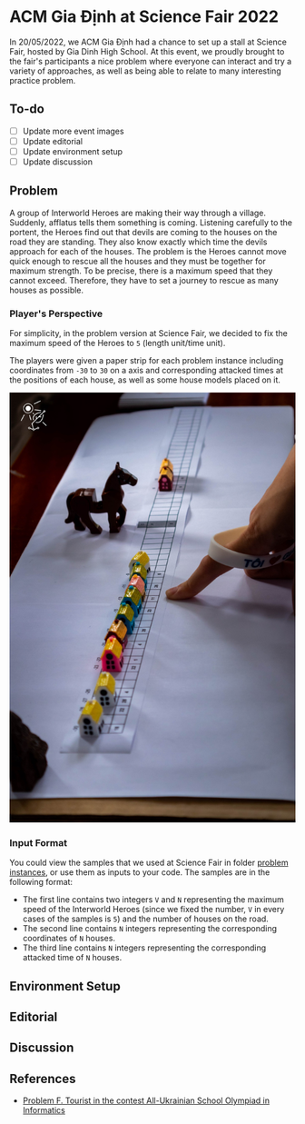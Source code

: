 # ACM Gia Định at Science Fair 2022

In 20/05/2022, we ACM Gia Định had a chance to set up a stall at Science Fair, hosted by Gia Dinh High School. At this event, we proudly brought to the fair's participants a nice problem where everyone can interact and try a variety of approaches, as well as being able to relate to many interesting practice problem.

## To-do
- [ ] Update more event images
- [ ] Update editorial
- [ ] Update environment setup
- [ ] Update discussion

## Problem
A group of Interworld Heroes are making their way through a village. Suddenly, afflatus tells them something is coming. Listening carefully to the portent, the Heroes find out that devils are coming to the houses on the road they are standing. They also know exactly which time the devils approach for each of the houses. The problem is the Heroes cannot move quick enough to rescue all the houses and they must be together for maximum strength. To be precise, there is a maximum speed that they cannot exceed. Therefore, they have to set a journey to rescue as many houses as possible.

### Player's Perspective
For simplicity, in the problem version at Science Fair, we decided to fix the maximum speed of the Heroes to `5` (length unit/time unit).

The players were given a paper strip for each problem instance including coordinates from `-30` to `30` on a axis and corresponding attacked times at the positions of each house, as well as some house models placed on it.

![Paper strip of a problem instance](images/problem_strip.jpg)

### Input Format
You could view the samples that we used at Science Fair in folder [problem instances](/problem%20instances/), or use them as inputs to your code. The samples are in the following format:
- The first line contains two integers `V` and `N` representing the maximum speed of the Interworld Heroes (since we fixed the number, `V` in every cases of the samples is `5`) and the number of houses on the road.
- The second line contains `N` integers representing the corresponding coordinates of `N` houses.
- The third line contains `N` integers representing the corresponding attacked time of `N` houses.

## Environment Setup

## Editorial

## Discussion

## References
- [Problem F. Tourist in the contest All-Ukrainian School Olympiad in Informatics](https://codeforces.com/contest/76/problem/F)
